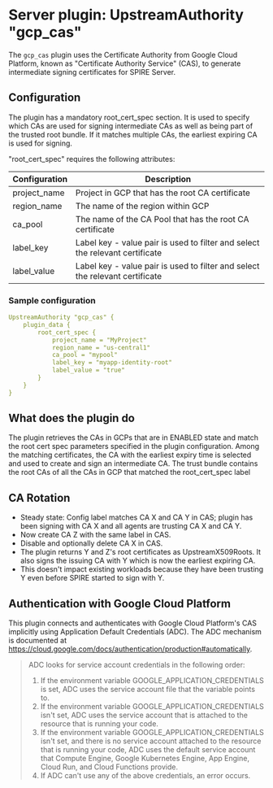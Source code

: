 # Server plugin: UpstreamAuthority "gcp_cas"

The `gcp_cas` plugin uses the Certificate Authority from Google Cloud Platform,
known as "Certificate Authority Service" (CAS), to generate intermediate signing
certificates for SPIRE Server.

## Configuration

The plugin has a mandatory root_cert_spec section. It is used to specify which
CAs are used for signing intermediate CAs as well as being part of the trusted
root bundle. If it matches multiple CAs, the earliest expiring CA is used for
signing.

"root_cert_spec" requires the following attributes:

| Configuration | Description                                                                  |
|---------------|------------------------------------------------------------------------------|
| project_name  | Project in GCP that has the root CA certificate                              |
| region_name   | The name of the region within GCP                                            |
| ca_pool       | The name of the CA Pool that has the root CA certificate                     |
| label_key     | Label key - value pair is used to filter and select the relevant certificate |
| label_value   | Label key - value pair is used to filter and select the relevant certificate |

### Sample configuration

```yaml
UpstreamAuthority "gcp_cas" {
    plugin_data {
        root_cert_spec {
            project_name = "MyProject"
            region_name = "us-central1"
            ca_pool = "mypool"
            label_key = "myapp-identity-root"
            label_value = "true"
        }
    }
}
```

## What does the plugin do

The plugin retrieves the CAs in GCPs that are in ENABLED state and match the
root cert spec parameters specified in the plugin configuration. Among the
matching certificates, the CA with the earliest expiry time is selected and used
to create and sign an intermediate CA. The trust bundle contains the root CAs of
all the CAs in GCP that matched the root_cert_spec label

## CA Rotation

* Steady state: Config label matches CA X and CA Y in CAS; plugin has been
signing with CA X and all agents are trusting CA X and CA Y.
* Now create CA Z with the same label in CAS.
* Disable and optionally delete CA X in CAS.
* The plugin returns Y and Z's root certificates as UpstreamX509Roots. It also
signs the issuing CA with Y which is now the earliest expiring CA.
* This doesn't impact existing workloads because they have been trusting Y even
before SPIRE started to sign with Y.

## Authentication with Google Cloud Platform

This plugin connects and authenticates with Google Cloud Platform's CAS
implicitly using Application Default Credentials (ADC).
 The ADC mechanism is documented at <https://cloud.google.com/docs/authentication/production#automatically>.

>ADC looks for service account credentials in the following order:
>
>1. If the environment variable GOOGLE_APPLICATION_CREDENTIALS is set, ADC uses
the service account file that the variable points to.
>1. If the environment variable GOOGLE_APPLICATION_CREDENTIALS isn't set, ADC
uses the service account that is attached to the resource that is running your
code.
>1. If the environment variable GOOGLE_APPLICATION_CREDENTIALS isn't set, and
there is no service account attached to the resource that is running your code,
ADC uses the default service account that Compute Engine, Google Kubernetes
Engine, App Engine, Cloud Run, and Cloud Functions provide.
>1. If ADC can't use any of the above credentials, an error occurs.

